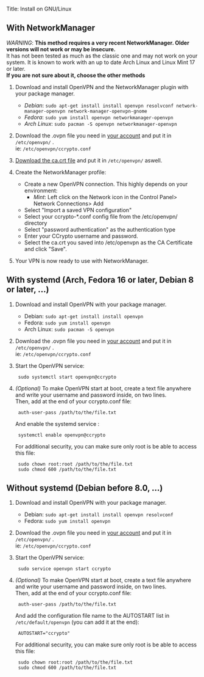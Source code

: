 Title: Install on GNU/Linux


With NetworkManager
-------------------

*WARNING*: **This method requires a very recent NetworkManager.
Older versions will not work or may be insecure.**  
It has not been tested as much as the classic one and may not work on your system.
It is known to work with an up to date Arch Linux and Linux Mint 17 or later.  
**If you are not sure about it, choose the other methods**

1. Download and install OpenVPN and the NetworkManager plugin with your package manager.

    - *Debian*: `sudo apt-get install install openvpn resolvconf network-manager-openvpn network-manager-openvpn-gnome`
    - *Fedora*: `sudo yum install openvpn networkmanager-openvpn`
    - *Arch Linux*: `sudo pacman -S openvpn networkmanager-openvpn`

2. Download the .ovpn file you need in [your account](/account/config) and put
    it in `/etc/openvpn/` .  
    ie: `/etc/openvpn/ccrypto.conf`

3. [Download the ca.crt file](https://vpn.ccrypto.org/ca.crt) and put it in `/etc/openvpn/` aswell.

4. Create the NetworkManager profile:

    - Create a new OpenVPN connection. This highly depends on your environment:
        - *Mint*: Left click on the Network icon in the Control Panel> Network Connections> Add
    - Select "Import a saved VPN configuration"
    - Select your ccrypto-\*.conf config file from the /etc/openvpn/ directory
    - Select "password authentication" as the authentication type
    - Enter your CCrypto username and password.
    - Select the ca.crt you saved into /etc/openvpn as the CA Certificate and click "Save".

5. Your VPN is now ready to use with NetworkManager.



With systemd (Arch, Fedora 16 or later, Debian 8 or later, ...)
------------

1. Download and install OpenVPN with your package manager.

    - Debian: `sudo apt-get install install openvpn`
    - Fedora: `sudo yum install openvpn`
    - Arch Linux: `sudo pacman -S openvpn`

2. Download the .ovpn file you need in [your account](/account/config) and put
    it in `/etc/openvpn/` .  
    ie: `/etc/openvpn/ccrypto.conf`

3. Start the OpenVPN service:

        sudo systemctl start openvpn@ccrypto

4. *(Optional)* To make OpenVPN start at boot,
    create a text file anywhere and write your username and
    password inside, on two lines.  
    Then, add at the end of your ccrypto.conf file:

        auth-user-pass /path/to/the/file.txt

    And enable the systemd service :

        systemctl enable openvpn@ccrypto

    For additional security, you can make sure only root is be able to access this file:

        sudo chown root:root /path/to/the/file.txt
        sudo chmod 600 /path/to/the/file.txt



Without systemd (Debian before 8.0, ...)
---------------

1. Download and install OpenVPN with your package manager.

    - Debian: `sudo apt-get install install openvpn resolvconf`
    - Fedora: `sudo yum install openvpn`

2. Download the .ovpn file you need in [your account](/account/config) and put
    it in `/etc/openvpn/` .  
    ie: `/etc/openvpn/ccrypto.conf`

3. Start the OpenVPN service:

        sudo service openvpn start ccrypto

4. *(Optional)* To make OpenVPN start at boot,
    create a text file anywhere and write your username and
    password inside, on two lines.  
    Then, add at the end of your ccrypto.conf file:

        auth-user-pass /path/to/the/file.txt

    And add the configuration file name to the AUTOSTART list in `/etc/default/openvpn` (you can add it at the end):

        AUTOSTART="ccrypto"

    For additional security, you can make sure only root is be able to access this file:

        sudo chown root:root /path/to/the/file.txt
        sudo chmod 600 /path/to/the/file.txt



